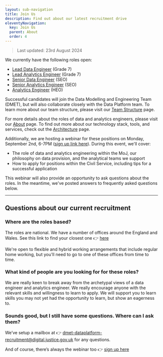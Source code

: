 ```yaml
---
layout: sub-navigation
title: Join Us
description: Find out about our latest recruitment drive
eleventyNavigation:
  key: Join Us
  parent: About
  order: 4
---
```


> Last updated: 23rd August 2024

We currently have the following roles open:

- [Lead Data Engineer](https://www.civilservicejobs.service.gov.uk/csr/index.cgi?SID=am9ibGlzdF92aWV3X3ZhYz0xOTIwOTEzJnNlYXJjaHNvcnQ9c2NvcmUmdXNlcnNlYXJjaGNvbnRleHQ9OTM5MTUxMjgmb3duZXI9NTA3MDAwMCZvd25lcnR5cGU9ZmFpciZzZWFyY2hwYWdlPTEmcGFnZWFjdGlvbj12aWV3dmFjYnlqb2JsaXN0JnBhZ2VjbGFzcz1Kb2JzJnJlcXNpZz0xNzI0OTM2MDUzLWFmMTY4NjExNmI4YWFmMzhmMmYwNWJjZTVkOGUzZTU2MmQyMDZjNTU=) (Grade 7)
- [Lead Analytics Engineer](https://www.civilservicejobs.service.gov.uk/csr/index.cgi?SID=c2VhcmNocGFnZT0xJm93bmVydHlwZT1mYWlyJnVzZXJzZWFyY2hjb250ZXh0PTkzOTE1MTI4Jm93bmVyPTUwNzAwMDAmam9ibGlzdF92aWV3X3ZhYz0xOTIwOTAzJnNlYXJjaHNvcnQ9c2NvcmUmcGFnZWNsYXNzPUpvYnMmcGFnZWFjdGlvbj12aWV3dmFjYnlqb2JsaXN0JnJlcXNpZz0xNzI0OTM2MDUzLWFmMTY4NjExNmI4YWFmMzhmMmYwNWJjZTVkOGUzZTU2MmQyMDZjNTU=) (Grade 7)
- [Senior Data Engineer](https://www.civilservicejobs.service.gov.uk/csr/index.cgi?SID=b3duZXJ0eXBlPWZhaXImc2VhcmNocGFnZT0xJmpvYmxpc3Rfdmlld192YWM9MTkyMDkzMSZzZWFyY2hzb3J0PXNjb3JlJnVzZXJzZWFyY2hjb250ZXh0PTkzOTE1MTI4Jm93bmVyPTUwNzAwMDAmcGFnZWNsYXNzPUpvYnMmcGFnZWFjdGlvbj12aWV3dmFjYnlqb2JsaXN0JnJlcXNpZz0xNzI0OTM2MDUzLWFmMTY4NjExNmI4YWFmMzhmMmYwNWJjZTVkOGUzZTU2MmQyMDZjNTU=) (SEO)
- [Senior Analytics Engineer](https://www.civilservicejobs.service.gov.uk/csr/index.cgi?SID=cGFnZWFjdGlvbj12aWV3dmFjYnlqb2JsaXN0JnBhZ2VjbGFzcz1Kb2JzJm93bmVydHlwZT1mYWlyJnNlYXJjaHBhZ2U9MSZzZWFyY2hzb3J0PXNjb3JlJmpvYmxpc3Rfdmlld192YWM9MTkyMDkxNiZ1c2Vyc2VhcmNoY29udGV4dD05MzkxNTEyOCZvd25lcj01MDcwMDAwJnJlcXNpZz0xNzI0OTM2MDUzLWFmMTY4NjExNmI4YWFmMzhmMmYwNWJjZTVkOGUzZTU2MmQyMDZjNTU=) (SEO)
- [Analytics Engineer](https://www.civilservicejobs.service.gov.uk/csr/index.cgi?SID=cGFnZWNsYXNzPUpvYnMmcGFnZWFjdGlvbj12aWV3dmFjYnlqb2JsaXN0JnNlYXJjaHBhZ2U9MSZvd25lcnR5cGU9ZmFpciZvd25lcj01MDcwMDAwJnVzZXJzZWFyY2hjb250ZXh0PTkzOTE1MTI4JmpvYmxpc3Rfdmlld192YWM9MTkyMDkwOSZzZWFyY2hzb3J0PXNjb3JlJnJlcXNpZz0xNzI0OTM2MDUzLWFmMTY4NjExNmI4YWFmMzhmMmYwNWJjZTVkOGUzZTU2MmQyMDZjNTU=) (HEO)

Successful candidates will join the Data Modelling and Engineering Team (DMET), but will also collaborate closely with the Data Platform team. To learn more about our team structure, please visit our [Team Structure](../structure/) page.

For more details about the roles of data and analytics engineers, please visit our [About](../) page. To find out more about our technology stack, tools, and services, check out the [Architecture](../architecture/) page.

Additionally, we are hosting a webinar for these positions on Monday, September 2nd, 6-7PM ([sign up link here](https://events.teams.microsoft.com/event/a1df44e8-cf15-438e-acea-d3834f0de585@c6874728-71e6-41fe-a9e1-2e8c36776ad8)). During this event, we'll cover:

- The role of data and analytics engineering within the MoJ, our philosophy on data provision, and the analytical teams we support
- How to apply for positions within the Civil Service, including tips for a successful application

This webinar will also provide an opportunity to ask questions about the roles. In the meantime, we've posted answers to frequently asked questions below.

---------

## Questions about our current recruitment

### Where are the roles based?

The roles are national. We have a number of offices around the England and Wales. See this link to find your closest one 👉 [here](https://www.google.com/maps/d/u/0/viewer?mid=1CsJxWFinu4iFbA0Tnq-KrwUAkbvLOZwQ&ll=52.93989869394286%2C-3.20735400000002&z=7)

We're open to flexible and hybrid working arrangements that include regular home working, but you'll need to go to one of these offices from time to time. 

### What kind of people are you looking for for these roles?

We are really keen to break away from the archetypal views of a data engineer and analytics engineer. We really encourage anyone with the relevant skills and willingness to learn to apply. We will support you to learn skills you may not yet had the opportunity to learn, but show an eagerness to. 

### Sounds good, but I still have some questions. Where can I ask them?

We’ve setup a mailbox at 👉 dmet-dataplatform-recruitment@digital.justice.gov.uk for any questions. 

And of course, there’s always the webinar too 👉 [sign up here](https://events.teams.microsoft.com/event/a1df44e8-cf15-438e-acea-d3834f0de585@c6874728-71e6-41fe-a9e1-2e8c36776ad8)
